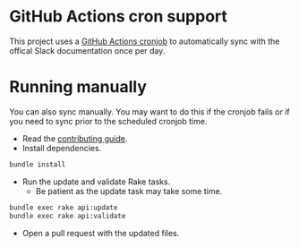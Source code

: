 # GitHub Actions cron support

This project uses a [GitHub Actions cronjob](https://github.com/slack-ruby/slack-api-ref/actions/workflows/update.yml) to automatically sync with the offical Slack documentation once per day.

# Running manually

You can also sync manually. You may want to do this if the cronjob fails or if you need to sync prior to the scheduled cronjob time.

- Read the [contributing guide](https://github.com/slack-ruby/slack-api-ref/blob/master/CONTRIBUTING.md).
- Install dependencies.

```bash
bundle install
```

- Run the update and validate Rake tasks.
  - Be patient as the update task may take some time.

```bash
bundle exec rake api:update
bundle exec rake api:validate
```

- Open a pull request with the updated files.
